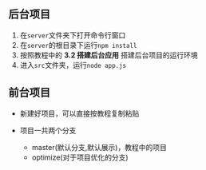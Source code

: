 ## 后台项目
1. 在`server`文件夹下打开命令行窗口
2. 在`server`的根目录下运行`npm install`
3. 按照教程中的 **3.2 搭建后台应用** 搭建后台项目的运行环境
4. 进入`src`文件夹，运行`node app.js`

## 前台项目

+ 新建好项目，可以直接按教程复制粘贴

+ 项目一共两个分支
    + master(默认分支,默认展示)，教程中的项目
    + optimize(对于项目优化的分支)